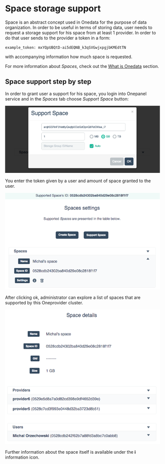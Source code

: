 # Space storage support

<!-- toc -->

Space is an abstract concept used in Onedata for the purpose of data organization. In order to be useful in terms of storing data, user needs to request a storage support for his space from at least 1 provider. In order to do that user sends to the provider a token in a form:

~~~
example_token: mxYQpUBQtD-ai5dEQNB_k3qSVGwjxpgjbKMEdtTN
~~~
with accompanying information how much space is requested.

For more information about *Spaces*, check out the [What is Onedata](../getting_started/what_is_onedata.md) section.


## Space support step by step
In order to grant user a support for his space,  you login into Onepanel service and in the *Spaces* tab choose *Support Space* button:

<p align="center"><img src="../img/admin/space_support_step2.png"></p>

You enter the token given by a user and amount of space granted to the user.

<p align="center"><img src="../img/admin/space_support_step3.png"></p>

After clicking ok, administrator can explore a list of spaces that are supported by this Oneprovider cluster.

<p align="center"><img src="../img/admin/space_support_step4.png"></p>

Further information about the space itself is available under the **i** information icon.
